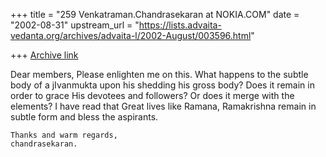 +++
title = "259 Venkatraman.Chandrasekaran at NOKIA.COM"
date = "2002-08-31"
upstream_url = "https://lists.advaita-vedanta.org/archives/advaita-l/2002-August/003596.html"

+++
[Archive link](https://lists.advaita-vedanta.org/archives/advaita-l/2002-August/003596.html)

Dear members,
    Please enlighten me on this.
    What happens to the subtle body of a jIvanmukta upon his shedding his
gross body? Does it remain in order to grace His devotees and followers?
Or does it merge with the elements? I have read that Great lives like Ramana, 
Ramakrishna remain in subtle form and bless the aspirants.

    Thanks and warm regards,
    chandrasekaran.

